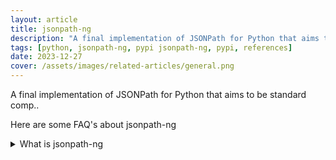 ```yaml
---
layout: article
title: jsonpath-ng
description: "A final implementation of JSONPath for Python that aims to be standard comp.."
tags: [python, jsonpath-ng, pypi jsonpath-ng, pypi, references]
date: 2023-12-27
cover: /assets/images/related-articles/general.png
---
```


A final implementation of JSONPath for Python that aims to be standard comp..

Here are some FAQ's about jsonpath-ng
<details>
<summary>What is jsonpath-ng</summary>
A final implementation of JSONPath for Python that aims to be standard comp..
</details>
